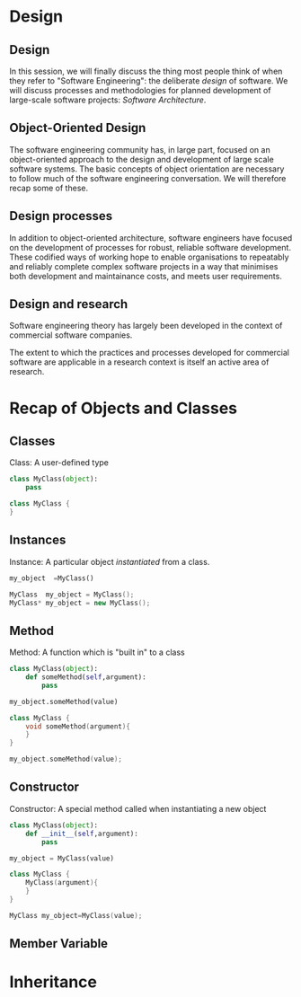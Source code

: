 Design
======

Design
------

In this session, we will finally discuss the thing most people think of when they refer to "Software Engineering": the deliberate *design* of software.
We will discuss processes and methodologies for planned development of large-scale software projects: *Software Architecture*.

Object-Oriented Design
----------------------

The software engineering community has, in large part, focused on an object-oriented approach to the design and development of large scale software systems.
The basic concepts of object orientation are necessary to follow much of the software engineering conversation. We will therefore recap some of these.

Design processes
----------------

In addition to object-oriented architecture, software engineers have focused on the development of processes for robust, reliable software development. 
These codified ways of working hope to enable organisations to repeatably and reliably complete complex software projects in a way that minimises both development 
and maintainance costs, and meets user requirements.

Design and research
-------------------

Software engineering theory has largely been developed in the context of commercial software companies.

The extent to which the practices and processes developed for commercial software are applicable in a research context is itself an active area of research.

Recap of Objects and Classes
===================

Classes
-----

Class: A user-defined type

```python
class MyClass(object):
    pass
```

```cpp
class MyClass {
}
```

Instances
---------

Instance: A particular object *instantiated* from a class.

``` python
my_object  =MyClass()
```

``` cpp
MyClass  my_object = MyClass();
MyClass* my_object = new MyClass();
```

Method
------

Method: A function which is "built in" to a class

``` python
class MyClass(object):
    def someMethod(self,argument):
        pass

my_object.someMethod(value)
```

```cpp
class MyClass {
    void someMethod(argument){
    }
}

my_object.someMethod(value);
```

Constructor
-----------

Constructor: A special method called when instantiating a new object

``` python
class MyClass(object):
    def __init__(self,argument):
        pass

my_object = MyClass(value)
```

``` cpp
class MyClass {
    MyClass(argument){
    }
}

MyClass my_object=MyClass(value);

```
Member Variable
---------------

Inheritance
===========


